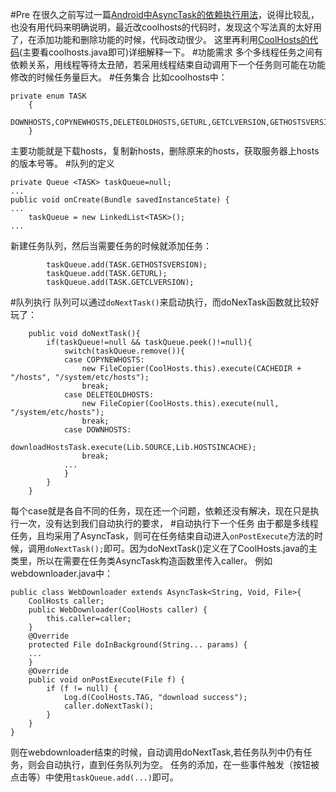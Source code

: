 #Pre 
在很久之前写过一篇[Android中AsyncTask的依赖执行用法][0]，说得比较乱，也没有用代码来明确说明，最近改coolhosts的代码时，发现这个写法真的太好用了，在添加功能和删除功能的时候，代码改动很少。
这里再利用[CoolHosts的代码][1](主要看coolhosts.java即可)详细解释一下。
#功能需求
多个多线程任务之间有依赖关系，用线程等待太丑陋，若采用线程结束自动调用下一个任务则可能在功能修改的时候任务量巨大。
#任务集合
比如coolhosts中：
```
private enum TASK
	{
		DOWNHOSTS,COPYNEWHOSTS,DELETEOLDHOSTS,GETURL,GETCLVERSION,GETHOSTSVERSION
	}
```
主要功能就是下载hosts，复制新hosts，删除原来的hosts，获取服务器上hosts的版本号等。
#队列的定义
```
private Queue <TASK> taskQueue=null;
...
public void onCreate(Bundle savedInstanceState) {  
...
    taskQueue = new LinkedList<TASK>();
...
```
新建任务队列，然后当需要任务的时候就添加任务：
```
        taskQueue.add(TASK.GETHOSTSVERSION);
        taskQueue.add(TASK.GETURL);
        taskQueue.add(TASK.GETCLVERSION);
```
#队列执行
队列可以通过`doNextTask()`来启动执行，而doNexTask函数就比较好玩了：
```
	public void doNextTask(){
		if(taskQueue!=null && taskQueue.peek()!=null){
			switch(taskQueue.remove()){
			case COPYNEWHOSTS:
				new FileCopier(CoolHosts.this).execute(CACHEDIR + "/hosts", "/system/etc/hosts");
				break;
			case DELETEOLDHOSTS:
				new FileCopier(CoolHosts.this).execute(null, "/system/etc/hosts");
				break;
			case DOWNHOSTS:
				downloadHostsTask.execute(Lib.SOURCE,Lib.HOSTSINCACHE);
				break;
			...
			}
		}
	}
```
每个case就是各自不同的任务，现在还一个问题，依赖还没有解决，现在只是执行一次，没有达到我们自动执行的要求，
#自动执行下一个任务
由于都是多线程任务，且均采用了AsyncTask，则可在任务结束自动进入`onPostExecute`方法的时候，调用`doNextTask();`即可。因为doNextTask()定义在了CoolHosts.java的主类里，所以在需要在任务类AsyncTask构造函数里传入caller。
例如webdownloader.java中：
```
public class WebDownloader extends AsyncTask<String, Void, File>{
	CoolHosts caller;
	public WebDownloader(CoolHosts caller) {
		this.caller=caller;
	}
	@Override
	protected File doInBackground(String... params) {
	...
	}
	@Override
    public void onPostExecute(File f) {
        if (f != null) {
			Log.d(CoolHosts.TAG, "download success");
			caller.doNextTask();
        }
    }
}
```
则在webdownloader结束的时候，自动调用doNextTask,若任务队列中仍有任务，则会自动执行，直到任务队列为空。
任务的添加，在一些事件触发（按钮被点击等）中使用`taskQueue.add(...)`即可。


[0]: http://www.findspace.name/easycoding/983
[1]: https://github.com/FindHao/CoolHosts 